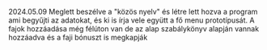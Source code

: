 2024.05.09
Meglett beszélve a "közös nyelv" és létre lett hozva a program ami begyűjti az adatokat, és ki is írja vele együtt a fő menu prototípusát.
A fajok hozzáadása még félúton van de az alap szabálykönyv alapján vannak hozzáadva és a faji bónuszt is megkapják
